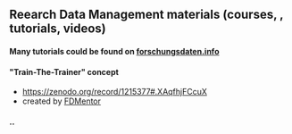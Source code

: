 ## Reearch Data Management materials (courses, , tutorials, videos)

#### Many tutorials could be found on [forschungsdaten.info](https://www.forschungsdaten.info/praxis-kompakt/links-zu-tutorials/)

#### "Train-The-Trainer" concept
* https://zenodo.org/record/1215377#.XAqfhjFCcuX
* created by [FDMentor](http://www.forschungsdaten.org/index.php/FDMentor)

#### ..

